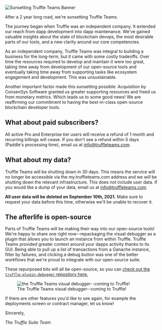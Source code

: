 ![Sunsetting Truffle Teams Banner](/img/blog/sunsetting-truffle-teams/blog-header.png)

After a 2 year long road, we're sunsetting Truffle Teams. 

The journey began when Truffle was an independent company. It extended our reach from dapp development into dapp maintenance. We've gained valuable insights about the state of blockchain devops, the most desirable parts of our tools, and a new clarity around our core competencies.

As an independent company, Truffle Teams was integral to building a business for the long-term, but it came with some costly tradeoffs. Over time the resources required to develop and maintain it were too great, taking time away from development of our open-source tools and eventually taking time away from supporting tasks like ecosystem engagement and development. This was unsustainable.

Another important factor made this sunsetting possible: Acquisition by ConsenSys Software granted us greater supporting resources and freed us from monetary metrics. Which leads us to some good news! We are reaffirming our commitment to having the best-in-class open-source blockchain developer tools.

## What about paid subscribers?

All active Pro and Enterprise tier users will receive a refund of 1 month and recurring billings will cease. If you don't see a refund within 5 days (Paddle's processing time), email us at [info@truffleteams.com](mailto:info@truffleteams.com).

## What about my data?

Truffle Teams will be shutting down in 30 days. This means the service will no longer be accessible via the my.truffleteams.com address and we will be shutting down the relevant infrastructure. This does not include user data. If you would like a dump of your data, email us at [info@truffleteams.com](mailto:info@truffleteams.com).

**All user data will be deleted on September 10th, 2021.** Make sure to request your data before this time, otherwise we'll be unable to recover it.

## The afterlife is open-source

Parts of Truffle Teams will be making their way into our open-source tools! We're happy to share one right now--repackaging the visual debugger as a plugin that allows you to launch an instance from within Truffle. Truffle Teams provided greater context around your dapps activity thanks to its GUI. Being able to pull up a list of transactions from a Ganache instance, filter by failures, and clicking a debug button was one of the better workflows that we're proud to integrate with our open-source suite.

These repurposed bits will all be open-source, so you can [check out the `truffle-plugin-debugger` repository here.](https://github.com/trufflesuite/truffle-plugin-debugger)

<figure>
  <img class="mb-4 w-100" src="/img/blog/sunsetting-truffle-teams/visual-debugger.png" alt="the Truffle Teams visual debugger--coming to Truffle!">
  <figcaption class="text-center font-italic">The Truffle Teams visual debugger--coming to Truffle!</figcaption>
</figure>

If there are other features you'd like to see again, for example the deployments screen or contract manager, let us know!

Sincerely,

_The Truffle Suite Team_
